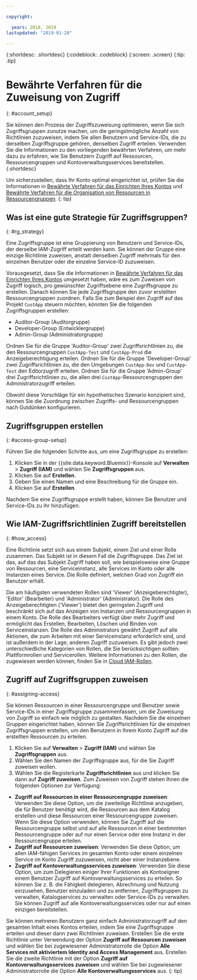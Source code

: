 ```yaml
---

copyright:

  years: 2018, 2019
lastupdated: "2019-01-28"

---
```


{:shortdesc: .shortdesc}
{:codeblock: .codeblock}
{:screen: .screen}
{:tip: .tip}

# Bewährte Verfahren für die Zuweisung von Zugriff
{: #account_setup}

Sie können den Prozess der Zugriffszuweisung optimieren, wenn Sie sich Zugriffsgruppen zunutze machen, um die geringstmögliche Anzahl von Richtlinien zuzuweisen, indem Sie allen Benutzern und Service-IDs, die zu derselben Zugriffsgruppe gehören, denselben Zugriff erteilen. Verwenden Sie die Informationen zu den vorliegenden bewährten Verfahren, um mehr dazu zu erfahren, wie Sie Benutzern Zugriff auf Ressourcen, Ressourcengruppen und Kontoverwaltungsservices bereitstellen.
{:shortdesc}

Um sicherzustellen, dass Ihr Konto optimal eingerichtet ist, prüfen Sie die Informationen in [Bewährte Verfahren für das Einrichten Ihres Kontos](/docs/account?topic=account-account_setup#account_setup) und [Bewährte Verfahren für die Organisation von Ressourcen in Ressourcengruppen](/docs/resources?topic=resources-bp_resourcegroups#bp_resourcegroups).
{: tip}

## Was ist eine gute Strategie für Zugriffsgruppen?
{: #rg_strategy}

Eine Zugriffsgruppe ist eine Gruppierung von Benutzern und Service-IDs, der derselbe IAM-Zugriff erteilt werden kann. Sie können der Gruppe eine einzige Richtlinie zuweisen, anstatt denselben Zugriff mehrmals für den einzelnen Benutzer oder die einzelne Service-ID zuzuweisen.

Vorausgesetzt, dass Sie die Informationen in [Bewährte Verfahren für das Einrichten Ihres Kontos](/docs/account?topic=account-account_setup#account_setup) umgesetzt haben, wäre es zum Zuweisen von Zugriff logisch, pro gewünschter Zugriffsebene eine Zugriffsgruppe zu erstellen. Danach können Sie jede Zugriffsgruppe den zuvor erstellten Ressourcengruppen zuordnen. Falls Sie zum Beispiel den Zugriff auf das Projekt `CustApp` steuern möchten, könnten Sie die folgenden Zugriffsgruppen erstellen:

* Auditor-Group (Auditorgruppe)
* Developer-Group (Entwicklergruppe)
* Admin-Group (Administratorgruppe)

Ordnen Sie für die Gruppe 'Auditor-Group' zwei Zugriffsrichtlinien zu, die den Ressourcengruppen `CustApp-Test` und `CustApp-Prod` die Anzeigeberechtigung erteilen. Ordnen Sie für die Gruppe 'Developer-Group' zwei Zugriffsrichtlinien zu, die den Umgebungen `CustApp-Dev` und `CustApp-Test` den Editorzugriff erteilen. Ordnen Sie für die Gruppe 'Admin-Group' drei Zugriffsrichtlinien zu, die allen drei `CustApp`-Ressourcengruppen den Administratorzugriff erteilen.

Obwohl diese Vorschläge für ein hypothetisches Szenario konzipiert sind, können Sie die Zuordnung zwischen Zugriffs- und Ressourcengruppen nach Gutdünken konfigurieren.

## Zugriffsgruppen erstellen
{: #access-group-setup}

Führen Sie die folgenden Schritte aus, um eine Zugriffsgruppe zu erstellen: 

1. Klicken Sie in der {{site.data.keyword.Bluemix}}-Konsole auf **Verwalten** &gt; **Zugriff (IAM)** und wählen Sie **Zugriffsgruppen** aus.
2. Klicken Sie auf **Erstellen**.
3. Geben Sie einen Namen und eine Beschreibung für die Gruppe ein.
4. Klicken Sie auf **Erstellen**.

Nachdem Sie eine Zugriffsgruppe erstellt haben, können Sie Benutzer und Service-IDs zu ihr hinzufügen.

## Wie IAM-Zugriffsrichtlinien Zugriff bereitstellen
{: #how_access}

Eine Richtlinie setzt sich aus einem Subjekt, einem Ziel und einer Rolle zusammen. Das Subjekt ist in diesem Fall die Zugriffsgruppe. Das Ziel ist das, auf das das Subjekt Zugriff haben soll, wie beispielsweise eine Gruppe von Ressourcen, eine Serviceinstanz, alle Services im Konto oder alle Instanzen eines Service. Die Rolle definiert, welchen Grad von Zugriff ein Benutzer erhält.

Die am häufigsten verwendeten Rollen sind 'Viewer' (Anzeigeberechtigter), 'Editor' (Bearbeiter) und 'Administrator' (Administrator). Die Rolle des Anzeigeberechtigten ('Viewer') bietet den geringsten Zugriff und beschränkt sich auf das Anzeigen von Instanzen und Ressourcengruppen in einem Konto. Die Rolle des Bearbeiters verfügt über mehr Zugriff und ermöglicht das Erstellen, Bearbeiten, Löschen und Binden von Serviceinstanzen. Die Rolle des Administrators gewährt Zugriff auf alle Aktionen, die zum Arbeiten mit einer Serviceinstanz erforderlich sind, und ist außerdem in der Lage, anderen Zugriff zuzuweisen. Es gibt jedoch zwei unterschiedliche Kategorien von Rollen, die Sie berücksichtigen sollten: Plattformrollen und Servicerollen. Weitere Informationen zu den Rollen, die zugewiesen werden können, finden Sie in [Cloud IAM-Rollen](/docs/iam?topic=iam-iamusermanrol#iamusermanrol). 

## Zugriff auf Zugriffsgruppen zuweisen
{: #assigning-access}

Sie können Ressourcen in einer Ressourcengruppe und Benutzer sowie Service-IDs in einer Zugriffsgruppe zusammenfassen, um die Zuweisung von Zugriff so einfach wie möglich zu gestalten. Nachdem Sie die einzelnen Gruppen eingerichtet haben, können Sie Zugriffsrichtlinien für die einzelnen Zugriffsgruppen erstellen, um den Benutzern in Ihrem Konto Zugriff auf die erstellten Ressourcen zu erteilen.

1. Klicken Sie auf **Verwalten** &gt; **Zugriff (IAM)** und wählen Sie **Zugriffsgruppen** aus.
2. Wählen Sie den Namen der Zugriffsgruppe aus, für die Sie Zugriff zuweisen wollen.
3. Wählen Sie die Registerkarte **Zugriffsrichtlinien** aus und klicken Sie dann auf **Zugriff zuweisen**. Zum Zuweisen von Zugriff stehen Ihnen die folgenden Optionen zur Verfügung:

  * **Zugriff auf Ressourcen in einer Ressourcengruppe zuweisen**: Verwenden Sie diese Option, um die zweiteilige Richtlinie anzugeben, die für Benutzer benötigt wird, die Ressourcen aus dem Katalog erstellen und diese Ressourcen einer Ressourcengruppe zuweisen. Wenn Sie diese Option verwenden, können Sie Zugriff auf die Ressourcengruppe selbst und auf alle Ressourcen in einer bestimmten Ressourcengruppe oder auf nur einen Service oder eine Instanz in der Ressourcengruppe erteilen.
  * **Zugriff auf Ressourcen zuweisen**: Verwenden Sie diese Option, um allen IAM-fähigen Services im gesamten Konto oder einem einzelnen Service im Konto Zugriff zuzuweisen, nicht aber einer Instanzebene.
  * **Zugriff auf Kontoverwaltungsservices zuweisen**: Verwenden Sie diese Option, um zum Delegieren einiger Ihrer Funktionen als Kontoeigner einem Benutzer Zugriff auf Kontoverwaltungsservices zu erteilen. So können Sie z. B. die Fähigkeit delegieren, Abrechnung und Nutzung einzusehen, Benutzer einzuladen und zu entfernen, Zugriffsgruppen zu verwalten, Katalogservices zu verwalten oder Service-IDs zu verwalten. Sie können Zugriff auf alle Kontoverwaltungsservices oder nur auf einen einzigen bereitstellen.

Sie können mehreren Benutzern ganz einfach Administratorzugriff auf den gesamten Inhalt eines Kontos erteilen, indem Sie eine Zugriffsgruppe erteilen und dieser dann zwei Richtlinien zuweisen. Erstellen Sie die erste Richtlinie unter Verwendung der Option **Zugriff auf Ressourcen zuweisen** und wählen Sie bei zugewiesener Administratorrolle die Option **Alle Services mit aktiviertem Identity and Access Management** aus. Erstellen Sie die zweite Richtlinie mit der Option **Zugriff auf Kontoverwaltungsservices zuweisen** und wählen Sie bei zugewiesener Administratorrolle die Option **Alle Kontoverwaltungsservices** aus.
{: tip}


